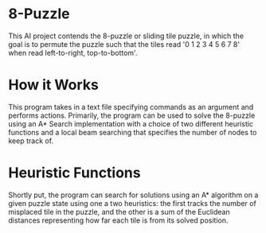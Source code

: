 # 8-Puzzle
This AI project contends the 8-puzzle or sliding tile puzzle, in which the goal is to permute the puzzle such that the tiles read '0 1 2 3 4 5 6 7 8' when read left-to-right, top-to-bottom'.

# How it Works
This program takes in a text file specifying commands as an argument and performs actions. Primarily, the program can be used to solve the 8-puzzle using an A* Search implementation with a choice of two different heuristic functions and a local beam searching that specifies the number of nodes to keep track of.

# Heuristic Functions
Shortly put, the program can search for solutions using an A* algorithm on a given puzzle state using one a two heuristics: the first tracks the number of misplaced tile in the puzzle, and the other is a sum of the Euclidean distances representing how far each tile is from its solved position.
